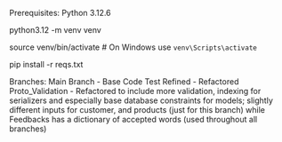 Prerequisites: Python 3.12.6

python3.12 -m venv venv

source venv/bin/activate  # On Windows use `venv\Scripts\activate`

pip install -r reqs.txt

Branches:
Main Branch - Base Code
Test Refined - Refactored
Proto_Validation - Refactored to include more validation, indexing for serializers 
and especially base database constraints for models; 
slightly different inputs for customer, and products (just for this branch)
while Feedbacks has a dictionary of accepted words (used throughout all branches)


